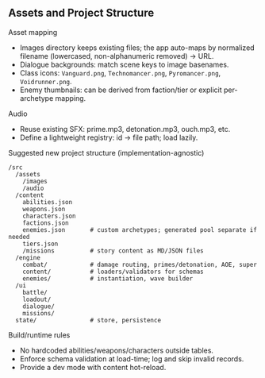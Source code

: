 ## Assets and Project Structure

Asset mapping
- Images directory keeps existing files; the app auto-maps by normalized filename (lowercased, non-alphanumeric removed) → URL.
- Dialogue backgrounds: match scene keys to image basenames.
- Class icons: `Vanguard.png`, `Technomancer.png`, `Pyromancer.png`, `Voidrunner.png`.
- Enemy thumbnails: can be derived from faction/tier or explicit per-archetype mapping.

Audio
- Reuse existing SFX: prime.mp3, detonation.mp3, ouch.mp3, etc.
- Define a lightweight registry: id → file path; load lazily.

Suggested new project structure (implementation-agnostic)
```
/src
  /assets
    /images
    /audio
  /content
    abilities.json
    weapons.json
    characters.json
    factions.json
    enemies.json       # custom archetypes; generated pool separate if needed
    tiers.json
    /missions          # story content as MD/JSON files
  /engine
    combat/            # damage routing, primes/detonation, AOE, super
    content/           # loaders/validators for schemas
    enemies/           # instantiation, wave builder
  /ui
    battle/
    loadout/
    dialogue/
    missions/
  state/               # store, persistence
```

Build/runtime rules
- No hardcoded abilities/weapons/characters outside tables.
- Enforce schema validation at load-time; log and skip invalid records.
- Provide a dev mode with content hot-reload.


